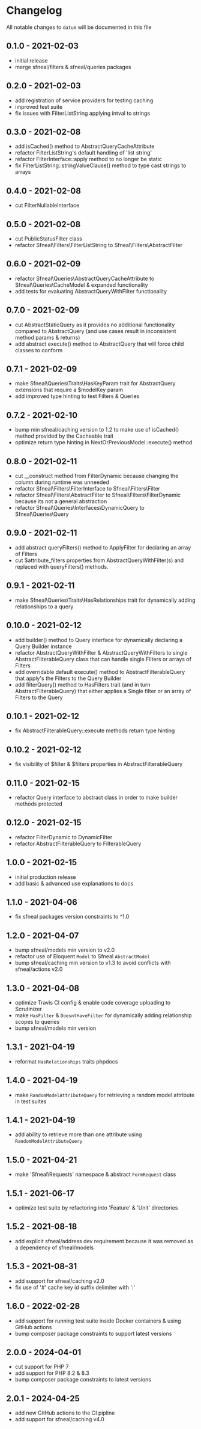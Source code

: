 # Changelog

All notable changes to `datum` will be documented in this file

## 0.1.0 - 2021-02-03
- initial release
- merge sfneal/filters & sfneal/queries packages


## 0.2.0 - 2021-02-03
- add registration of service providers for testing caching
- improved test suite
- fix issues with FilterListString applying intval to strings


## 0.3.0 - 2021-02-08
- add isCached() method to AbstractQueryCacheAttribute
- refactor FilterListString's default handling of 'list string'
- refactor FilterInterface::apply method to no longer be static
- fix FilterListString::stringValueClause() method to type cast strings to arrays


## 0.4.0 - 2021-02-08
- cut FilterNullableInterface


## 0.5.0 - 2021-02-08
- cut PublicStatusFilter class
- refactor Sfneal\Filters\FilterListString to Sfneal\Filters\AbstractFilter


## 0.6.0 - 2021-02-09
- refactor Sfneal\Queries\AbstractQueryCacheAttribute to Sfneal\Queries\CacheModel & expanded functionality
- add tests for evaluating AbstractQueryWithFilter functionality


## 0.7.0 - 2021-02-09
- cut AbstractStaticQuery as it provides no additional functionality compared to AbstractQuery (and use cases result in inconsistent method params & returns)
- add abstract execute() method to AbstractQuery that will force child classes to conform


## 0.7.1 - 2021-02-09
- make Sfneal\Queries\Traits\HasKeyParam trait for AbstractQuery extensions that require a $modelKey param
- add improved type hinting to test Filters & Queries


## 0.7.2 - 2021-02-10
- bump min sfneal/caching version to 1.2 to make use of isCached() method provided by the Cacheable trait
- optimize return type hinting in NextOrPreviousModel::execute() method


## 0.8.0 - 2021-02-11
- cut __construct method from FilterDynamic because changing the column during runtime was unneeded
- refactor Sfneal\Filters\FilterInterface to Sfneal\Filters\Filter
- refactor Sfneal\Filters\AbstractFilter to Sfneal\Filters\FilterDynamic because its not a general abstraction
- refactor Sfneal\Queries\Interfaces\DynamicQuery to Sfneal\Queries\Query


## 0.9.0 - 2021-02-11
- add abstract queryFilters() method to ApplyFilter for declaring an array of Filters 
- cut $attribute_filters properties from AbstractQueryWithFilter(s) and replaced with queryFilters() methods.


## 0.9.1 - 2021-02-11
- make Sfneal\Queries\Traits\HasRelationships trait for dynamically adding relationships to a query


## 0.10.0 - 2021-02-12
- add builder() method to Query interface for dynamically declaring a Query Builder instance
- refactor AbstractQueryWithFilter & AbstractQueryWithFilters to single AbstractFilterableQuery class that can handle single Filters or arrays of Filters
- add overridable default execute() method to AbstractFilterableQuery that apply's the Filters to the Query Builder
- add filterQuery() method to HasFilters trait (and in turn AbstractFilterableQuery) that either applies a Single filter or an array of Filters to the Query


## 0.10.1 - 2021-02-12
- fix AbstractFilterableQuery::execute methods return type hinting


## 0.10.2 - 2021-02-12
- fix visibility of $filter & $filters properties in AbstractFilterableQuery


## 0.11.0 - 2021-02-15
- refactor Query interface to abstract class in order to make builder methods protected


## 0.12.0 - 2021-02-15
- refactor FilterDynamic to DynamicFilter
- refactor AbstractFilterableQuery to FilterableQuery


## 1.0.0 - 2021-02-15
- initial production release
- add basic & advanced use explanations to docs


## 1.1.0 - 2021-04-06
- fix sfneal packages version constraints to ^1.0


## 1.2.0 - 2021-04-07
- bump sfneal/models min version to v2.0
- refactor use of Eloquent `Model` to Sfneal `AbstractModel`
- bump sfneal/caching min version to v1.3 to avoid conflicts with sfneal/actions v2.0


## 1.3.0 - 2021-04-08
- optimize Travis CI config & enable code coverage uploading to Scrutinizer
- make `HasFilter` & `DoesntHaveFilter` for dynamically adding relationship scopes to queries
- bump sfneal/models min version


## 1.3.1 - 2021-04-19
- reformat `HasRelationships` traits phpdocs


## 1.4.0 - 2021-04-19
- make `RandomModelAttributeQuery` for retrieving a random model attribute in test suites


## 1.4.1 - 2021-04-19
- add ability to retrieve more than one attribute using `RandomModelAttributeQuery`


## 1.5.0 - 2021-04-21
- make 'Sfneal\Requests' namespace & abstract `FormRequest` class


## 1.5.1 - 2021-06-17
- optimize test suite by refactoring into 'Feature' & 'Unit' directories
 
 
## 1.5.2 - 2021-08-18
- add explicit sfneal/address dev requirement because it was removed as a dependency of sfneal/models


## 1.5.3 - 2021-08-31
- add support for sfneal/caching v2.0
- fix use of '#' cache key id suffix delimiter with ':'


## 1.6.0 - 2022-02-28
- add support for running test suite inside Docker containers & using GitHub actions
- bump composer package constraints to support latest versions


## 2.0.0 - 2024-04-01
- cut support for PHP 7
- add support for PHP 8.2 & 8.3
- bump composer package constraints to latest versions


## 2.0.1 - 2024-04-25
- add new GitHub actions to the CI pipline
- add support for sfneal/caching v4.0
